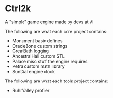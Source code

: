 # Ctrl2k
A "simple" game engine made by devs at VI

The following are what each core project contains:
* Monument          basic defines
* OracleBone        custom strings
* GreatBath         logging
* AncestralHall     custom STL
* Palace            misc stuff the engine requires
* Petra             custom math library
* SunDial           engine clock

The following are what each tools project contains:
* RuhrValley        profiler